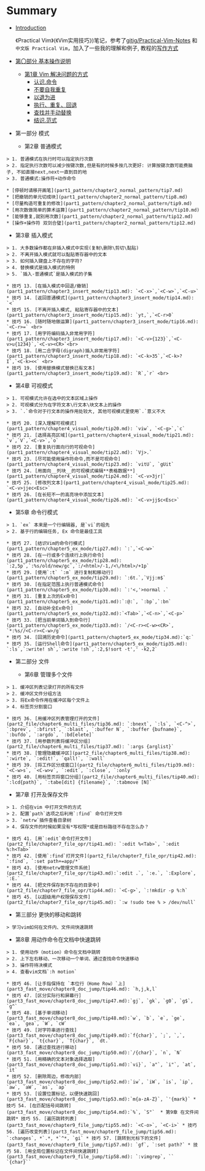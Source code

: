# Summary

* [Introduction](README.md)

  《Practical Vim》(《Vim实用技巧》)笔记，参考了[gitig/Practical-Vim-Notes](https://github.com/gitig/Practical-Vim-Notes) 和`中文版 Practical Vim`，加入了一些我的理解和例子, 教程的[写作方式](tip1.markdown)
* [第〇部分 基本操作说明](第〇部分-基本操作说明.md)
  * [第1章 Vim 解决问题的方式](第1章-vim-解决问题的方式.md)
    * [认识.命令](part0/tip1.md)
    * [不要自我重复](part0/tip2.md)
    * [以退为进](part0/tip3.md)
    * [执行、重复、回退](part0/tip4.md)
    * [查找并手动替换](part0/tip5.md)
    * [结识.范式](part0/tip6.md)



* 第一部分 模式

  * 第2章 普通模式
```
> 1. 普通模式在执行时可以指定执行次数
> 2. 指定执行次数可以减少按键次数,但是有的时候多按几次更好: 计算按键次数可能费脑子, 不如直接next,next一直到目的地
> 3. 普通模式:操作符+动作命令
```
    * [停顿时请移开画笔](part1_pattern/chapter2_normal_pattern/tip7.md)
    * [把撤销的单元切成块](part1_pattern/chapter2_normal_pattern/tip8.md)
    * [尽量构造可重复的修改](part1_pattern/chapter2_normal_pattern/tip9.md)
    * [用次数做简单的算术运算](part1_pattern/chapter2_normal_pattern/tip10.md)
    * [能够重复,就别用次数](part1_pattern/chapter2_normal_pattern/tip12.md)
    * [操作+操作符 双剑合璧](part1_pattern/chapter2_normal_pattern/tip12.md)

  * 第3章 插入模式
```
> 1. 大多数操作都在非插入模式中实现(复制\删除\剪切\黏贴)
> 2. 不离开插入模式就可以黏贴寄存器中的文本
> 3. 如何插入键盘上不存在的字符?
> 4. 替换模式是插入模式的特例
> 5. `插入-普通模式`是插入模式的子集
```
    * 技巧 13. [在插入模式中回退/撤销](part1_pattern/chapter3_insert_mode/tip13.md): `<C-x>`,`<C-w>`,`<C-u>`
    * 技巧 14. [返回普通模式](part1_pattern/chapter3_insert_mode/tip14.md): `<` 
    * 技巧 15. [不离开插入模式, 粘贴寄存器中的文本](part1_pattern/chapter3_insert_mode/tip15.md): `yt,`,`<C-r>0`
    * 技巧 16. [随时随地做运算](part1_pattern/chapter3_insert_mode/tip16.md): `<C-r>=` <br>
    * 技巧 17. [用字符编码插入非常用字符](part1_pattern/chapter3_insert_mode/tip17.md): `<C-v>{123}`,`<C-v>u{1234}`,`<C-v><CR>`<br>
    * 技巧 18. [用二合字母(digraph)插入非常用字符](part1_pattern/chapter3_insert_mode/tip18.md): `<C-k>35`,`<C-k>?I`,`<C-k><<` <br>
    * 技巧 19. [使用替换模式替换已有文本](part1_pattern/chapter3_insert_mode/tip19.md): `R`,`r` <br>

 * 第4章 可视模式
```
> 1. 可视模式允许在选中的文本区域上操作
> 2. 可视模式分为在字符文本\行文本\块文本上的操作
> 3. `.`命令对于行文本的操作用处较大, 其他可视模式里使用`.`意义不大
```    
    * 技巧 20. [深入理解可视模式](part1_pattern/chapter4_visual_mode/tip20.md): `viw`, `<C-g>`,`c`     
    * 技巧 21. [选择高亮区域](part1_pattern/chapter4_visual_mode/tip21.md): `v`,`V`,`<C-v>`,`o`     
    * 技巧 22. [重复执行面向行的可视命令](part1_pattern/chapter4_visual_mode/tip22.md): `Vj>.`     
    * 技巧 23. [尽可能使用操作符命令,而不是可视命令](part1_pattern/chapter4_visual_mode/tip23.md): `vitU`, `gUit`     
    * 技巧 24. [用面向__列块__的可视模式编辑**表格数据**](part1_pattern/chapter4_visual_mode/tip24.md): `<C-v>3jr|`     
    * 技巧 25. [修改列文本](part1_pattern/chapter4_visual_mode/tip25.md): `<C-v>jjec<Esc>`    
    * 技巧 26. [在长短不一的高亮块中添加文本](part1_pattern/chapter4_visual_mode/tip26.md): `<C-v>jj$c<Esc>`

 * 第5章 命令行模式
```
> 1. `ex` 本来是一个行编辑器, 是`vi`的祖先
> 2. 基于行的编辑任务, Ex 命令是最佳工具
```    
    * 技巧 27. [结识Vim的命令行模式](part1_pattern/chapter5_ex_mode/tip27.md): `:`,`<C-w>`     
    * 技巧 28. [在一行或多个连续行上执行命令](part1_pattern/chapter5_ex_mode/tip28.md): `:2,5p`,`:%s/old/new/gc`,`:/<html>/-1,/<\/html>/+1p`     
    * 技巧 29. [使用`:t` `:m` 进行复制和移动行](part1_pattern/chapter5_ex_mode/tip29.md): `:6t.`,`Vjj:m$` 
    * 技巧 30. [在指定范围上执行普通模式命令](part1_pattern/chapter5_ex_mode/tip30.md): `:'<,'>normal .` 
    * 技巧 31. [重复上次的Ex命令](part1_pattern/chapter5_ex_mode/tip31.md):`:@:`, `:bp`,`:bn` 
    * 技巧 32. [自动补全Ex命令](part1_pattern/chapter5_ex_mode/tip32.md):`<Tab>`,`<C-n>`,`<C-p>` 
    * 技巧 33. [把当前单词插入到命令行](part1_pattern/chapter5_ex_mode/tip33.md): `/<C-r><C-w><CR>`, `*:%s//<C-r><C-w>/g` 
    * 技巧 34. [回溯历史命令](part1_pattern/chapter5_ex_mode/tip34.md):`q:` 
    * 技巧 35. [运行Shell命令](part1_pattern/chapter5_ex_mode/tip35.md): `:ls`,`:write! sh`,`:write !sh`,`:2,$!sort -t',' -k2,2`


* 第二部分 文件 
  
  * 第6章 管理多个文件
```
> 1. 缓冲区列表记录打开的所有文件
> 2. 缓冲区文件分组方法
> 3. 将Ex命令作用在缓冲区每个文件上
> 4. 标签页分割窗口
```
    * 技巧 36. [用缓冲区列表管理打开的文件](part2_file/chapter6_multi_files/tip36.md): `:bnext`, `:ls`, `<C-^>`, `:bprev`, `:bfirst`, `:blast`, `:buffer N`, `:buffer {bufname}`, `:bufdo`, `:argdo`, `:bd[elete]`
    * 技巧 37. [用参数列表将缓冲区分组](part2_file/chapter6_multi_files/tip37.md): `:args {arglist}`
    * 技巧 38. [管理隐藏缓冲区](part2_file/chapter6_multi_files/tip38.md): `:wirte`, `:edit!`, `qall!`, `:wall`
    * 技巧 39. [将工作区分成窗口](part2_file/chapter6_multi_files/tip39.md): `<C-w>s`, `<C-w>v`, `:edit`, `:close`, `:only`
    * 技巧 40. [用标签页将窗口分组](part2_file/chapter6_multi_files/tip40.md): `:lcd{path}`, `:tabe[dit] {filename}`, `:tabmove [N]`  
  
  * 第7章 打开及保存文件
```
> 1. 介绍在vim 中打开文件的方式
> 2. 配置`path`选项之后利用`:find` 命令打开文件
> 3. `netrw`插件查看目录树
> 4. 保存文件的时候如果没有*写权限*或是目标路径不存在怎么办？
```
    * 技巧 41. [用`:edit`命令打开文件](part2_file/chapter7_file_opr/tip41.md): `:edit %<Tab>`, `:edit %:h<Tab>`
    * 技巧 42. [使用`:find`打开文件](part2_file/chapter7_file_opr/tip42.md): `:find`, `:set path+=app/*`
    * 技巧 43. [使用netrw管理文件系统](part2_file/chapter7_file_opr/tip43.md):`:edit .`, `:e.`, `:Explore`, `:E.` 
    * 技巧 44. [把文件保存到不存在的目录中](part2_file/chapter7_file_opr/tip44.md): `<C-g>`, `:!mkdir -p %:h`
    * 技巧 45. [以超级用户权限保存文件](part2_file/chapter7_file_opr/tip45.md): `:w !sudo tee % > /dev/null`

* 第三部分 更快的移动和跳转
```
> 学习vim如何在文件内、文件间快速跳转
```
  * 第8章 用动作命令在文档中快速跳转
```
> 1. 使用动作（motion）命令在文档中跳转
> 2. 上下左右移动、一次移动一个单词、通过查找命令快速移动
> 3. 操作符待决模式
> 4. 查看vim文档`:h motion`
```
    * 技巧 46. [让手指保持在 `本位行（Home Row）`上](part3_fast_move/chapter8_doc_jump/tip46.md): `h,j,k,l`
    * 技巧 47. [区分实际行和屏幕行](part3_fast_move/chapter8_doc_jump/tip47.md):`gj`, `gk`, `g0`, `g$`, `g^` 
    * 技巧 48. [基于单词移动](part3_fast_move/chapter8_doc_jump/tip48.md):`w`, `b`, `e`, `ge`, `ea`, `gea`, `W`, `cW` 
    * 技巧 49. [对字符串进行查找](part3_fast_move/chapter8_doc_jump/tip49.md):`f{char}`, `;`, `,`, `F{char}`, `t{char}`, `T{char}`, `dt.` 
    * 技巧 50. [通过查找进行移动](part3_fast_move/chapter8_doc_jump/tip50.md):`/{char}`, `n`, `N`
    * 技巧 51. [用精确的文本对象选择选取](part3_fast_move/chapter8_doc_jump/tip51.md):`vi}`, `a"`, `i"`, `at`, `it` 
    * 技巧 52. [删除周边，修改内部](part3_fast_move/chapter8_doc_jump/tip52.md):`iw`, `iW`, `is`, `ip`, `aw`, `aW`, `as`, `ap` 
    * 技巧 53. [设置位置标记，以便快速跳回](part3_fast_move/chapter8_doc_jump/tip53.md):`m{a-zA-Z}`, `'{mark}` * 技巧 54. [在匹配括号间跳转](part3_fast_move/chapter8_doc_jump/tip54.md):`%`, `S"`  * 第9章 在文件间跳转* 技巧 55. [遍历跳转列表](part3_fast_move/chapter9_file_jump/tip55.md): `<C-o>`, `<C-i>` * 技巧 56. [遍历改变列表](part3_fast_move/chapter9_file_jump/tip56.md): `:changes`, *`.*, *`^*, `gi` * 技巧 57. [跳转到光标下的文件](part3_fast_move/chapter9_file_jump/tip57.md): `gf`, `:set path?` * 技巧 58. [用全局位置标记在文件间快速跳转](part3_fast_move/chapter9_file_jump/tip58.md): `:vimgrep`, `` `{char}``
